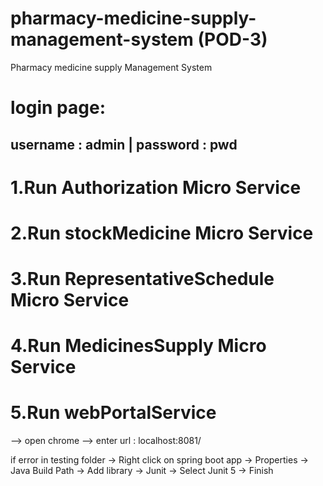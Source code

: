 # pharmacy-medicine-supply-management-system (POD-3)
Pharmacy medicine supply Management System

# login page:
username : admin | 
password : pwd
--------------------------
# 1.Run Authorization Micro Service
# 2.Run stockMedicine Micro Service
# 3.Run RepresentativeSchedule Micro Service
# 4.Run MedicinesSupply Micro Service
# 5.Run webPortalService

--> open chrome --> enter url : localhost:8081/

if error in testing folder -> Right click on spring boot app -> Properties -> Java Build Path -> Add library -> Junit -> Select Junit 5 -> Finish
